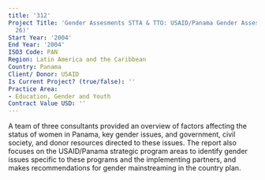```yaml
---
title: '312'
Project Title: 'Gender Assesments STTA & TTO: USAID/Panama Gender Assessment (TDY
  26)'
Start Year: '2004'
End Year: '2004'
ISO3 Code: PAN
Region: Latin America and the Caribbean
Country: Panama
Client/ Donor: USAID
Is Current Project? (true/false): ''
Practice Area:
- Education, Gender and Youth
Contract Value USD: ''
---
```


A team of three consultants provided an overview of factors affecting the status of women in Panama, key gender issues, and government, civil society, and donor resources directed to these issues. The report also focuses on the USAID/Panama strategic program areas to identify gender issues specific to these programs and the implementing partners, and makes recommendations for gender mainstreaming in the country plan.